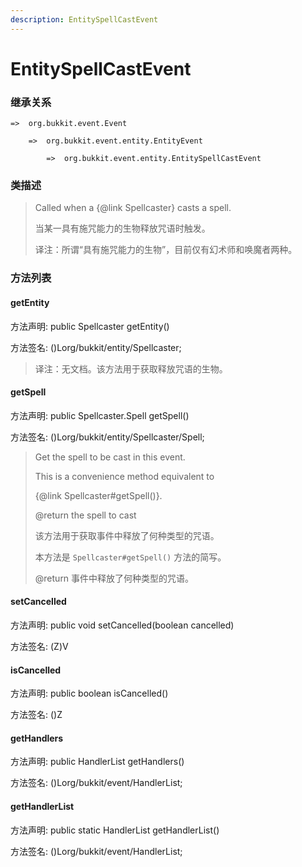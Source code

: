 ```yaml
---
description: EntitySpellCastEvent
---
```


# EntitySpellCastEvent

### 继承关系

    =>  org.bukkit.event.Event

        =>  org.bukkit.event.entity.EntityEvent

            =>  org.bukkit.event.entity.EntitySpellCastEvent

### 类描述

> Called when a {@link Spellcaster} casts a spell.
> 
> <p>
> 
> 当某一具有施咒能力的生物释放咒语时触发。
> 
> <p>
> 
> 译注：所谓“具有施咒能力的生物”，目前仅有幻术师和唤魔者两种。

### 方法列表

#### getEntity

方法声明: public Spellcaster getEntity()

方法签名: ()Lorg/bukkit/entity/Spellcaster;

> 译注：无文档。该方法用于获取释放咒语的生物。

#### getSpell

方法声明: public Spellcaster.Spell getSpell()

方法签名: ()Lorg/bukkit/entity/Spellcaster/Spell;

> Get the spell to be cast in this event.
> 
> This is a convenience method equivalent to
> 
> {@link Spellcaster#getSpell()}.
> 
> @return the spell to cast
> 
> <p>
> 
> 该方法用于获取事件中释放了何种类型的咒语。
> 
> 本方法是 `Spellcaster#getSpell()` 方法的简写。
> 
> @return 事件中释放了何种类型的咒语。

#### setCancelled

方法声明: public void setCancelled(boolean cancelled)

方法签名: (Z)V

#### isCancelled

方法声明: public boolean isCancelled()

方法签名: ()Z

#### getHandlers

方法声明: public HandlerList getHandlers()

方法签名: ()Lorg/bukkit/event/HandlerList;

#### getHandlerList

方法声明: public static HandlerList getHandlerList()

方法签名: ()Lorg/bukkit/event/HandlerList;